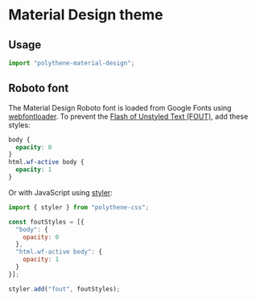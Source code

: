 # Material Design theme

## Usage

~~~javascript
import "polythene-material-design";
~~~

## Roboto font

The Material Design Roboto font is loaded from Google Fonts using [webfontloader](https://github.com/typekit/webfontloader). To prevent the [Flash of Unstyled Text (FOUT)](https://www.paulirish.com/2009/fighting-the-font-face-fout/), add these styles:

~~~css
body {
  opacity: 0
}
html.wf-active body {
  opacity: 1
}
~~~

Or with JavaScript using [styler](../polythene-css):

~~~javascript
import { styler } from "polythene-css";

const foutStyles = [{
  "body": {
    opacity: 0
  },
  "html.wf-active body": {
    opacity: 1
  }
}];

styler.add("fout", foutStyles);
~~~
